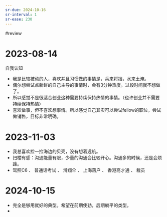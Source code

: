 ```yaml
---
sr-due: 2024-10-16
sr-interval: 1
sr-ease: 230
---
```


#review 

# 2023-08-14
自我认知
- 我是比较被动的人，喜欢并且习惯做的事情是，兵来将挡，水来土淹。
- 偶尔想尝试点新鲜的自己主导的事情时，会有3分钟热度。过段时间就不想做了。
- 所以感觉不是很适合创业这种需要持续保持热情的事情。（也许创业并不需要持续保持热情）
- 喜欢做事，但不喜欢想事情。所以感觉自己其实可以尝试fellow的职位，尝试做销售，目标非常明确。

# 2023-11-03
- 我总喜欢捡一捡海边的贝壳，没有想着远航。
- 扫楼有感：沟通能量有限，少量的沟通会比较开心。沟通多的时候，还是会烦躁。
- 驾照C6 、 普通话考试 、 滑翔伞 、 上海落户 、 香港高才通 、 裁员

# 2024-10-15
- 完全是够用就好的典型。希望在前期使劲，后期躺平的类型。
- 